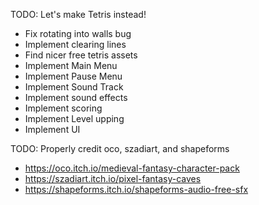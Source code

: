 TODO: Let's make Tetris instead!
* Fix rotating into walls bug
* Implement clearing lines
* Find nicer free tetris assets
* Implement Main Menu
* Implement Pause Menu
* Implement Sound Track
* Implement sound effects
* Implement scoring
* Implement Level upping
* Implement UI

TODO: Properly credit oco, szadiart, and shapeforms

* https://oco.itch.io/medieval-fantasy-character-pack
* https://szadiart.itch.io/pixel-fantasy-caves
* https://shapeforms.itch.io/shapeforms-audio-free-sfx

